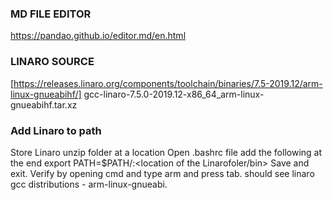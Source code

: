 ### MD FILE EDITOR
https://pandao.github.io/editor.md/en.html

### LINARO SOURCE
[https://releases.linaro.org/components/toolchain/binaries/7.5-2019.12/arm-linux-gnueabihf/]
gcc-linaro-7.5.0-2019.12-x86_64_arm-linux-gnueabihf.tar.xz

### Add Linaro to path
Store Linaro unzip folder at a location
Open .bashrc file add the following at the end
export PATH=$PATH/:<location of the Linarofoler/bin>
Save and exit.
Verify by opening cmd and type arm and press tab. should see linaro gcc distributions - arm-linux-gnueabi.
